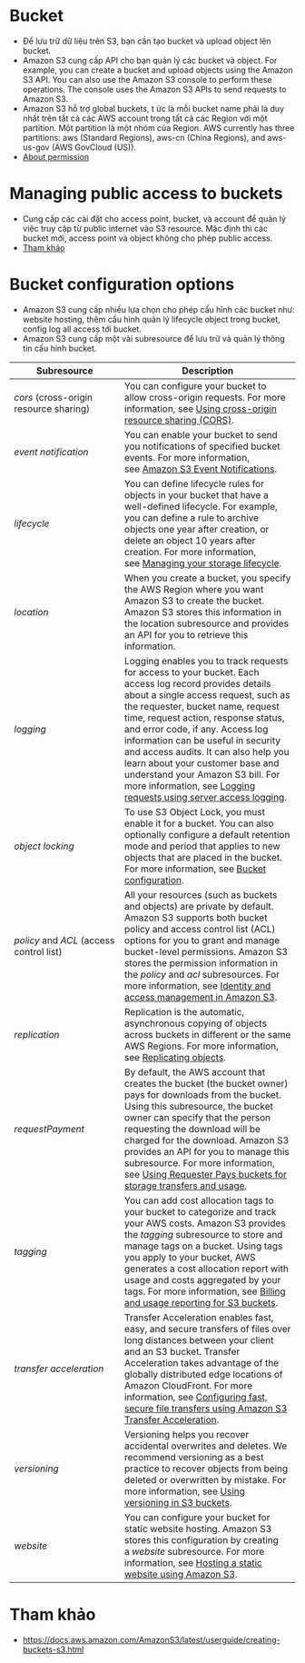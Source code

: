 # Bucket
- Để lưu trữ dữ liệu trên S3, bạn cần tạo bucket và upload object lên bucket.
- Amazon S3 cung cấp API cho bạn quản lý các bucket và object. For example, you can create a bucket and upload objects using the Amazon S3 API. You can also use the Amazon S3 console to perform these operations. The console uses the Amazon S3 APIs to send requests to Amazon S3.
- Amazon S3 hỗ trợ global buckets, t ức là mỗi bucket name phải là duy nhất trên tất cả các AWS account trong tất cả các Region với một partition. Một partition là một nhóm của Region. AWS currently has three partitions: aws (Standard Regions), aws-cn (China Regions), and aws-us-gov (AWS GovCloud (US)).
- [About permission](https://docs.aws.amazon.com/AmazonS3/latest/userguide/s3-access-control.html)

# Managing public access to buckets
- Cung cấp các cài đặt cho access point, bucket, và account để quản lý việc truy cập từ public internet vào S3 resource. Mặc định thì các bucket mới, access point và object không cho phép public access.
- [Tham khảo](https://docs.aws.amazon.com/AmazonS3/latest/userguide/access-control-block-public-access.html)

# Bucket configuration options
- Amazon S3 cung cấp nhiều lựa chọn cho phép cấu hình các bucket như: website hosting, thêm cấu hình quản lý lifecycle object trong bucket, config log all access tới bucket.
- Amazon S3 cung cấp một vài subresource để lưu trữ và quản lý thông tin cấu hính bucket.

| Subresource                              | Description                      |
| ---------------------------------------- | -------------------------------- |
| _cors_ (cross-origin resource sharing)   | You can configure your bucket to allow cross-origin requests. For more information, see [Using cross-origin resource sharing (CORS)](https://docs.aws.amazon.com/AmazonS3/latest/userguide/cors.html).  |
| _event notification_                     | You can enable your bucket to send you notifications of specified bucket events. For more information, see [Amazon S3 Event Notifications](https://docs.aws.amazon.com/AmazonS3/latest/userguide/NotificationHowTo.html).   |
| _lifecycle_                              | You can define lifecycle rules for objects in your bucket that have a well-defined lifecycle. For example, you can define a rule to archive objects one year after creation, or delete an object 10 years after creation. For more information, see [Managing your storage lifecycle](https://docs.aws.amazon.com/AmazonS3/latest/userguide/object-lifecycle-mgmt.html).  |
| _location_                               | When you create a bucket, you specify the AWS Region where you want Amazon S3 to create the bucket. Amazon S3 stores this information in the location subresource and provides an API for you to retrieve this information.  |
| _logging_                                | Logging enables you to track requests for access to your bucket. Each access log record provides details about a single access request, such as the requester, bucket name, request time, request action, response status, and error code, if any. Access log information can be useful in security and access audits. It can also help you learn about your customer base and understand your Amazon S3 bill. For more information, see [Logging requests using server access logging](https://docs.aws.amazon.com/AmazonS3/latest/userguide/ServerLogs.html). |
| _object locking_                         | To use S3 Object Lock, you must enable it for a bucket. You can also optionally configure a default retention mode and period that applies to new objects that are placed in the bucket. For more information, see [Bucket configuration](https://docs.aws.amazon.com/AmazonS3/latest/userguide/object-lock-overview.html#object-lock-bucket-config).       |
| _policy_ and _ACL_ (access control list) | All your resources (such as buckets and objects) are private by default. Amazon S3 supports both bucket policy and access control list (ACL) options for you to grant and manage bucket-level permissions. Amazon S3 stores the permission information in the _policy_ and _acl_ subresources. For more information, see [Identity and access management in Amazon S3](https://docs.aws.amazon.com/AmazonS3/latest/userguide/s3-access-control.html).   |
| _replication_                            | Replication is the automatic, asynchronous copying of objects across buckets in different or the same AWS Regions. For more information, see [Replicating objects](https://docs.aws.amazon.com/AmazonS3/latest/userguide/replication.html).  |
| _requestPayment_                         | By default, the AWS account that creates the bucket (the bucket owner) pays for downloads from the bucket. Using this subresource, the bucket owner can specify that the person requesting the download will be charged for the download. Amazon S3 provides an API for you to manage this subresource. For more information, see [Using Requester Pays buckets for storage transfers and usage](https://docs.aws.amazon.com/AmazonS3/latest/userguide/RequesterPaysBuckets.html).   |
| _tagging_                                | You can add cost allocation tags to your bucket to categorize and track your AWS costs. Amazon S3 provides the _tagging_ subresource to store and manage tags on a bucket. Using tags you apply to your bucket, AWS generates a cost allocation report with usage and costs aggregated by your tags. For more information, see [Billing and usage reporting for S3 buckets](https://docs.aws.amazon.com/AmazonS3/latest/userguide/BucketBilling.html).   |
| _transfer acceleration_                  | Transfer Acceleration enables fast, easy, and secure transfers of files over long distances between your client and an S3 bucket. Transfer Acceleration takes advantage of the globally distributed edge locations of Amazon CloudFront. For more information, see [Configuring fast, secure file transfers using Amazon S3 Transfer Acceleration](https://docs.aws.amazon.com/AmazonS3/latest/userguide/transfer-acceleration.html).  |
| _versioning_                             | Versioning helps you recover accidental overwrites and deletes. We recommend versioning as a best practice to recover objects from being deleted or overwritten by mistake. For more information, see [Using versioning in S3 buckets](https://docs.aws.amazon.com/AmazonS3/latest/userguide/Versioning.html).  |
| _website_                                | You can configure your bucket for static website hosting. Amazon S3 stores this configuration by creating a _website_ subresource. For more information, see [Hosting a static website using Amazon S3](https://docs.aws.amazon.com/AmazonS3/latest/userguide/WebsiteHosting.html). |

# Tham khảo
- https://docs.aws.amazon.com/AmazonS3/latest/userguide/creating-buckets-s3.html